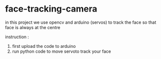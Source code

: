 # face-tracking-camera
in this project we use opencv and arduino (servos) to track the face so that face is always at the centre

instruction :

1. first upload the code to arduino
2. run python code to move servoto track your face
